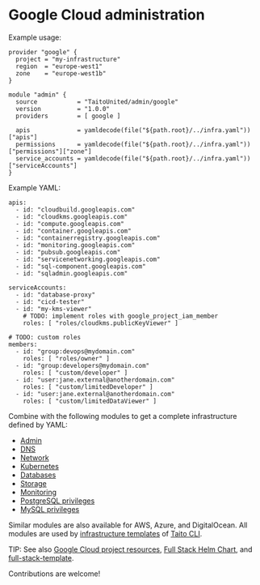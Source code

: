 # Google Cloud administration

Example usage:

```
provider "google" {
  project = "my-infrastructure"
  region  = "europe-west1"
  zone    = "europe-west1b"
}

module "admin" {
  source           = "TaitoUnited/admin/google"
  version          = "1.0.0"
  providers        = [ google ]

  apis             = yamldecode(file("${path.root}/../infra.yaml"))["apis"]
  permissions      = yamldecode(file("${path.root}/../infra.yaml"))["permissions"]["zone"]
  service_accounts = yamldecode(file("${path.root}/../infra.yaml"))["serviceAccounts"]
}
```

Example YAML:

```
apis:
  - id: "cloudbuild.googleapis.com"
  - id: "cloudkms.googleapis.com"
  - id: "compute.googleapis.com"
  - id: "container.googleapis.com"
  - id: "containerregistry.googleapis.com"
  - id: "monitoring.googleapis.com"
  - id: "pubsub.googleapis.com"
  - id: "servicenetworking.googleapis.com"
  - id: "sql-component.googleapis.com"
  - id: "sqladmin.googleapis.com"

serviceAccounts:
  - id: "database-proxy"
  - id: "cicd-tester"
  - id: "my-kms-viewer"
    # TODO: implement roles with google_project_iam_member
    roles: [ "roles/cloudkms.publicKeyViewer" ]

# TODO: custom roles
members:
  - id: "group:devops@mydomain.com"
    roles: [ "roles/owner" ]
  - id: "group:developers@mydomain.com"
    roles: [ "custom/developer" ]
  - id: "user:jane.external@anotherdomain.com"
    roles: [ "custom/limitedDeveloper" ]
  - id: "user:jane.external@anotherdomain.com"
    roles: [ "custom/limitedDataViewer" ]
```

Combine with the following modules to get a complete infrastructure defined by YAML:

- [Admin](https://registry.terraform.io/modules/TaitoUnited/admin/google)
- [DNS](https://registry.terraform.io/modules/TaitoUnited/dns/google)
- [Network](https://registry.terraform.io/modules/TaitoUnited/network/google)
- [Kubernetes](https://registry.terraform.io/modules/TaitoUnited/kubernetes/google)
- [Databases](https://registry.terraform.io/modules/TaitoUnited/databases/google)
- [Storage](https://registry.terraform.io/modules/TaitoUnited/storage/google)
- [Monitoring](https://registry.terraform.io/modules/TaitoUnited/monitoring/google)
- [PostgreSQL privileges](https://registry.terraform.io/modules/TaitoUnited/postgresql-privileges/google)
- [MySQL privileges](https://registry.terraform.io/modules/TaitoUnited/mysql-privileges/google)

Similar modules are also available for AWS, Azure, and DigitalOcean. All modules are used by [infrastructure templates](https://taitounited.github.io/taito-cli/templates#infrastructure-templates) of [Taito CLI](https://taitounited.github.io/taito-cli/).

TIP: See also [Google Cloud project resources](https://registry.terraform.io/modules/TaitoUnited/project-resources/google), [Full Stack Helm Chart](https://github.com/TaitoUnited/taito-charts/blob/master/full-stack), and [full-stack-template](https://github.com/TaitoUnited/full-stack-template).

Contributions are welcome!
